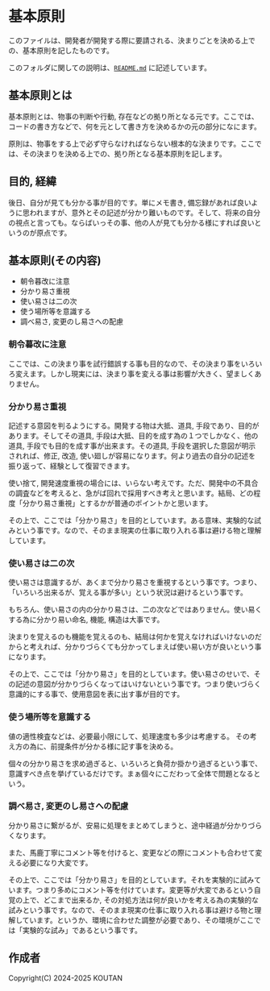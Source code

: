 # 基本原則

このファイルは、開発者が開発する際に要請される、決まりごとを決める上での、基本原則を記したものです。

このフォルダに関しての説明は、[`README.md`](./README.md) に記述しています。

## 基本原則とは

基本原則とは、物事の判断や行動, 存在などの拠り所となる元です。ここでは、コードの書き方などで、何を元として書き方を決めるかの元の部分になにます。

原則は、物事をする上で必ず守らなければならない根本的な決まりです。ここでは、その決まりを決める上での、拠り所となる基本原則を記します。

## 目的, 経緯

後日、自分が見ても分かる事が目的です。単にメモ書き, 備忘録があれば良いように思われますが、意外とその記述が分かり難いものです。そして、将来の自分の視点と言っても。ならばいっその事、他の人が見ても分かる様にすれば良いというのが原点です。

## 基本原則(その内容)

- 朝令暮改に注意
- 分かり易さ重視
- 使い易さは二の次
- 使う場所等を意識する
- 調べ易さ, 変更のし易さへの配慮

### 朝令暮改に注意

ここでは、この決まり事を試行錯誤する事も目的なので、その決まり事をいろいろ変えます。しかし現実には、決まり事を変える事は影響が大きく、望ましくありません。

### 分かり易さ重視

記述する意図を判るようにする。開発する物は大抵、道具, 手段であり、目的があります。そしてその道具, 手段は大抵、目的を成す為の１つでしかなく、他の道具, 手段でも目的を成す事が出来ます。その道具, 手段を選択した意図が明示されれば、修正, 改造, 使い廻しが容易になります。何より過去の自分の記述を振り返って、経験として復習できます。

使い捨て, 開発速度重視の場合には、いらない考えです。ただ、開発中の不具合の調査などを考えると、急がば回れで採用すべき考えと思います。結局、どの程度「分かり易さ重視」とするかが普通のポイントかと思います。

その上で、ここでは「分かり易さ」を目的としています。ある意味、実験的な試みという事です。なので、そのまま現実の仕事に取り入れる事は避ける物と理解しています。

### 使い易さは二の次

使い易さは意識するが、あくまで分かり易さを重視するという事です。つまり、「いろいろ出来るが、覚える事が多い」という状況は避けるという事です。

もちろん、使い易さの内の分かり易さは、二の次などではありません。使い易くする為に分かり易い命名, 機能, 構造は大事です。

決まりを覚えるのも機能を覚えるのも、結局は何かを覚えなければいけないのだからと考えれば、分かりづらくても分かってしまえば使い易い方が良いという事になります。

その上で、ここでは「分かり易さ」を目的としています。使い易さのせいで、その記述の意図が分かりづらくなってはいけないという事です。つまり使いづらく意識的にする事で、使用意図を表に出す事が目的です。

### 使う場所等を意識する

値の適性検査などは、必要最小限にして、処理速度も多少は考慮する。
その考え方の為に、前提条件が分かる様に記す事を決める。

個々の分かり易さを求め過ぎると、いろいろと負荷か掛かり過ぎるという事で、意識すべき点を挙げているだけです。まぁ個々にこだわって全体で問題となるという。

### 調べ易さ, 変更のし易さへの配慮

分かり易さに繋がるが、安易に処理をまとめてしまうと、途中経過が分かりづらくなります。

また、馬鹿丁寧にコメント等を付けると、変更などの際にコメントも合わせて変える必要になり大変です。

その上で、ここでは「分かり易さ」を目的としています。それを実験的に試みています。つまり多めにコメント等を付けています。変更等が大変であるという自覚の上で、どこまで出来るか, その対処方法は何が良いかを考える為の実験的な試みという事です。なので、そのまま現実の仕事に取り入れる事は避ける物と理解しています。というか、環境に合わせた調整が必要であり、その環境がここでは「実験的な試み」であるという事です。

## 作成者

Copyright(C) 2024-2025 KOUTAN
